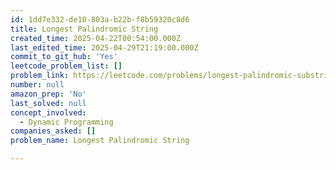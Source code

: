 ```yaml
---
id: 1dd7e332-de10-803a-b22b-f8b59320c8d6
title: Longest Palindromic String
created_time: 2025-04-22T00:54:00.000Z
last_edited_time: 2025-04-29T21:19:00.000Z
commit_to_git_hub: 'Yes'
leetcode_problem_list: []
problem_link: https://leetcode.com/problems/longest-palindromic-substring/
number: null
amazon_prep: 'No'
last_solved: null
concept_involved:
  - Dynamic Programming
companies_asked: []
problem_name: Longest Palindromic String

---
```

